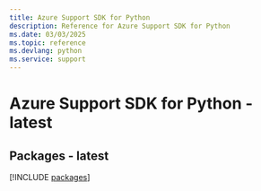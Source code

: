 ```yaml
---
title: Azure Support SDK for Python
description: Reference for Azure Support SDK for Python
ms.date: 03/03/2025
ms.topic: reference
ms.devlang: python
ms.service: support
---
```

# Azure Support SDK for Python - latest
## Packages - latest
[!INCLUDE [packages](support-index.md)]